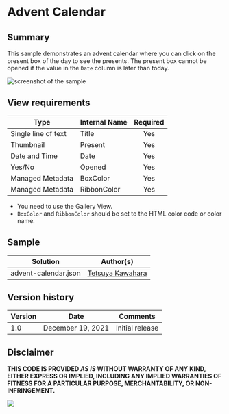 # Advent Calendar

## Summary
This sample demonstrates an advent calendar where you can click on the present box of the day to see the presents. The present box cannot be opened if the value in the `Date` column is later than today.

![screenshot of the sample](./assets/screenshot.gif)

## View requirements

|Type               |Internal Name|Required|
|-------------------|-------------|:------:|
|Single line of text|Title        |Yes     |
|Thumbnail          |Present      |Yes     |
|Date and Time      |Date         |Yes     |
|Yes/No             |Opened       |Yes     |
|Managed Metadata   |BoxColor     |Yes     |
|Managed Metadata   |RibbonColor  |Yes     |

- You need to use the Gallery View.
- `BoxColor` and `RibbonColor` should be set to the HTML color code or color name.

## Sample

Solution|Author(s)
--------|---------
advent-calendar.json | [Tetsuya Kawahara](https://github.com/tecchan1107)

## Version history

Version |Date              |Comments
--------|------------------|--------------------------------
1.0     |December 19, 2021 |Initial release

## Disclaimer
**THIS CODE IS PROVIDED *AS IS* WITHOUT WARRANTY OF ANY KIND, EITHER EXPRESS OR IMPLIED, INCLUDING ANY IMPLIED WARRANTIES OF FITNESS FOR A PARTICULAR PURPOSE, MERCHANTABILITY, OR NON-INFRINGEMENT.**

<img src="https://pnptelemetry.azurewebsites.net/list-formatting/view-samples/advent-calendar" />